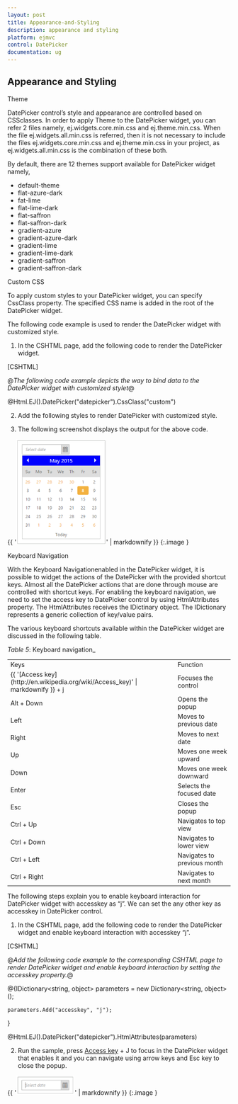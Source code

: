 ```yaml
---
layout: post
title: Appearance-and-Styling
description: appearance and styling
platform: ejmvc
control: DatePicker
documentation: ug
---
```


## Appearance and Styling

Theme

DatePicker control’s style and appearance are controlled based on CSSclasses. In order to apply Theme to the DatePicker widget, you can refer 2 files namely, ej.widgets.core.min.css and ej.theme.min.css. When the file ej.widgets.all.min.css is referred, then it is not necessary to include the files ej.widgets.core.min.css and ej.theme.min.css in your project, as ej.widgets.all.min.css is the combination of these both. 

By default, there are 12 themes support available for DatePicker widget namely,

* default-theme
* flat-azure-dark
* fat-lime
* flat-lime-dark
* flat-saffron
* flat-saffron-dark
* gradient-azure
* gradient-azure-dark
* gradient-lime
* gradient-lime-dark
* gradient-saffron
* gradient-saffron-dark

Custom CSS

To apply custom styles to your DatePicker widget, you can specify CssClass property. The specified CSS name is added in the root of the DatePicker widget.

The following code example is used to render the DatePicker widget with customized style.

1. In the CSHTML page, add the following code to render the DatePicker widget.

[CSHTML]

@*The following code example depicts the way to bind data to the DatePicker widget with customized stylet*@

@Html.EJ().DatePicker("datepicker").CssClass("custom")



2.  Add the following styles to render DatePicker with customized style.

<style type="text/css">

    .custom .e-header {

      background-color:blue;

    }

</style>



3. The following screenshot displays the output for the above code.



{{ '![](Appearance-and-Styling_images/Appearance-and-Styling_img1.png)' | markdownify }}
{:.image }


Keyboard Navigation

With the Keyboard Navigationenabled in the DatePicker widget, it is possible to widget the actions of the DatePicker with the provided shortcut keys. Almost all the DatePicker actions that are done through mouse are controlled with shortcut keys. For enabling the keyboard navigation, we need to set the access key to DatePicker control by using HtmlAttributes property. The HtmlAttributes receives the IDictinary object. The IDictionary represents a generic collection of key/value pairs.

The various keyboard shortcuts available within the DatePicker widget are discussed in the following table.

_Table_ _5_: Keyboard navigation_

<table>
<tr>
<td>
Keys</td><td>
Function</td></tr>
<tr>
<td>
{{ '[Access key](http://en.wikipedia.org/wiki/Access_key)' | markdownify }} + j</td><td>
Focuses the control</td></tr>
<tr>
<td>
Alt + Down</td><td>
Opens the popup</td></tr>
<tr>
<td>
Left</td><td>
Moves to previous date</td></tr>
<tr>
<td>
Right</td><td>
Moves to next date</td></tr>
<tr>
<td>
Up</td><td>
Moves one week upward</td></tr>
<tr>
<td>
Down</td><td>
Moves one week downward</td></tr>
<tr>
<td>
Enter</td><td>
Selects the focused date</td></tr>
<tr>
<td>
Esc</td><td>
Closes the popup</td></tr>
<tr>
<td>
Ctrl + Up</td><td>
Navigates to top view</td></tr>
<tr>
<td>
Ctrl + Down</td><td>
Navigates to lower view</td></tr>
<tr>
<td>
Ctrl + Left</td><td>
Navigates to previous month</td></tr>
<tr>
<td>
Ctrl + Right</td><td>
Navigates to next month</td></tr>
</table>


The following steps explain you to enable keyboard interaction for DatePicker widget with accesskey as “j”. We can set the any other key as accesskey in DatePicker control.

1. In the CSHTML page, add the following code to render the DatePicker widget and enable keyboard interaction with accesskey “j”.



[CSHTML]

@*Add the following code example to the corresponding CSHTML page to render DatePicker widget and enable keyboard interaction by setting the accesskey property.*@

@{IDictionary<string, object> parameters = new Dictionary<string, object>();

    parameters.Add("accesskey", "j");

}

@Html.EJ().DatePicker("datepicker").HtmlAttributes(parameters)



2. Run the sample, press [Access key](http://en.wikipedia.org/wiki/Access_key) + J to focus in the DatePicker widget that enables it and you can navigate using arrow keys and Esc key to close the popup.



{{ '![](Appearance-and-Styling_images/Appearance-and-Styling_img2.png)' | markdownify }}
{:.image }


